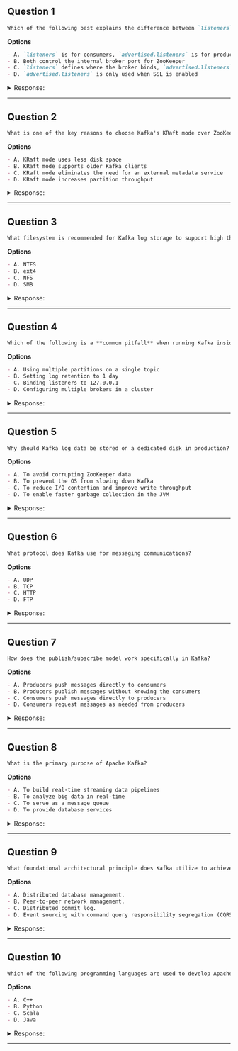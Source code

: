 ## Question 1

```markdown
Which of the following best explains the difference between `listeners` and `advertised.listeners` in Kafka broker configuration?
```

**Options**

```markdown
- A. `listeners` is for consumers, `advertised.listeners` is for producers
- B. Both control the internal broker port for ZooKeeper
- C. `listeners` defines where the broker binds, `advertised.listeners` defines what clients connect to
- D. `advertised.listeners` is only used when SSL is enabled
```

<details><summary>Response:</summary>

**Answer:** C

**Explanation:**

```markdown
- A. Incorrect: These settings are not split by producer/consumer role.
- B. Incorrect: They are unrelated to ZooKeeper.
- C. Correct: `listeners` is where the broker binds locally; `advertised.listeners` is what clients see and connect to.
- D. Incorrect: This setting applies regardless of whether SSL is used.
```

</details>

---

## Question 2

```markdown
What is one of the key reasons to choose Kafka's KRaft mode over ZooKeeper mode?
```

**Options**

```markdown
- A. KRaft mode uses less disk space
- B. KRaft mode supports older Kafka clients
- C. KRaft mode eliminates the need for an external metadata service
- D. KRaft mode increases partition throughput
```

<details><summary>Response:</summary>

**Answer:** C

**Explanation:**

```markdown
- A. Incorrect: Disk space usage isn't a main differentiator.
- B. Incorrect: Compatibility is unrelated to KRaft mode.
- C. Correct: KRaft mode allows Kafka to manage metadata internally without ZooKeeper.
- D. Incorrect: Partition throughput depends on other factors like disk and memory.
```

</details>

---

## Question 3

```markdown
What filesystem is recommended for Kafka log storage to support high throughput and low latency?
```

**Options**

```markdown
- A. NTFS
- B. ext4
- C. NFS
- D. SMB
```

<details><summary>Response:</summary>

**Answer:** B

**Explanation:**

```markdown
- A. Incorrect: NTFS is not commonly used in Linux-based Kafka deployments.
- B. Correct: `ext4` (and XFS) supports direct I/O and sequential writes, ideal for Kafka.
- C. Incorrect: NFS adds latency and consistency problems.
- D. Incorrect: SMB is a networked filesystem unsuitable for Kafka logs.
```

</details>

---

## Question 4

```markdown
Which of the following is a **common pitfall** when running Kafka inside Docker?
```

**Options**

```markdown
- A. Using multiple partitions on a single topic
- B. Setting log retention to 1 day
- C. Binding listeners to 127.0.0.1
- D. Configuring multiple brokers in a cluster
```

<details><summary>Response:</summary>

**Answer:** C

**Explanation:**

```markdown
- A. Incorrect: This is normal and not a problem.
- B. Incorrect: Log retention is configurable and not inherently a pitfall.
- C. Correct: Binding to localhost can prevent other containers or external clients from accessing the broker.
- D. Incorrect: This is standard in a Kafka cluster.
```

</details>

---

## Question 5

```markdown
Why should Kafka log data be stored on a dedicated disk in production?
```

**Options**

```markdown
- A. To avoid corrupting ZooKeeper data
- B. To prevent the OS from slowing down Kafka
- C. To reduce I/O contention and improve write throughput
- D. To enable faster garbage collection in the JVM
```

<details><summary>Response:</summary>

**Answer:** C

**Explanation:**

```markdown
- A. Incorrect: ZooKeeper uses separate configuration and data paths.
- B. Incorrect: The OS performance is not directly related to log storage.
- C. Correct: Using a dedicated disk helps isolate Kafka I/O and improves performance under load.
- D. Incorrect: JVM garbage collection is unrelated to disk storage location.
```

</details>

---

## Question 6

```markdown
What protocol does Kafka use for messaging communications?
```

**Options**
```markdown
- A. UDP
- B. TCP
- C. HTTP
- D. FTP
```

<details><summary>Response:</summary>

**Answer:** B

**Explanation:**

```markdown
Kafka uses the TCP protocol for all its networking communications, ensuring reliable and ordered delivery of messages between producers, brokers, and consumers.
```

</details>

---

## Question 7

```markdown
How does the publish/subscribe model work specifically in Kafka?
```

**Options**
```markdown
- A. Producers push messages directly to consumers
- B. Producers publish messages without knowing the consumers
- C. Consumers push messages directly to producers
- D. Consumers request messages as needed from producers
```

<details><summary>Response:</summary>

**Answer:** B

**Explanation:**

```markdown
In Kafka's publish/subscribe model, producers publish messages to topics without needing to be aware of the consumers, who subscribe to these topics to receive messages.
```

</details>

---

## Question 8

```markdown
What is the primary purpose of Apache Kafka?
```

**Options**
```markdown
- A. To build real-time streaming data pipelines
- B. To analyze big data in real-time
- C. To serve as a message queue
- D. To provide database services
```

<details><summary>Response:</summary>

**Answer:** A

**Explanation:**

```markdown
Apache Kafka is designed to enable real-time data processing and streaming capabilities, allowing for reliable data transfer between systems or applications.
```

</details>

---

## Question 9

```markdown
What foundational architectural principle does Kafka utilize to achieve its capabilities?
```

**Options**
```markdown
- A. Distributed database management.
- B. Peer-to-peer network management.
- C. Distributed commit log.
- D. Event sourcing with command query responsibility segregation (CQRS).
```

<details><summary>Response:</summary>

**Answer:** C

**Explanation:**

```markdown
Kafka is fundamentally built on the principle of a distributed commit log, enabling it to provide high-throughput, fault-tolerant storage across multiple servers.
```

</details>

---

## Question 10

```markdown
Which of the following programming languages are used to develop Apache Kafka?
```

**Options**
```markdown
- A. C++
- B. Python
- C. Scala
- D. Java
```

<details><summary>Response:</summary>

**Answer:** C, D

**Explanation:**

```markdown
Apache Kafka is developed using Java and Scala, which are the primary languages for its implementation.
```

</details>

---


